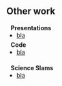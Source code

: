 ## Other work

<h4 style="margin:0 10px 0;">Presentations</h4>

<ul style="margin:0 0 5px;">
  <li><a href="http://cvpr2023.thecvf.com/"><autocolor>bla</autocolor></a></li>
</ul>

<h4 style="margin:0 10px 0;">Code</h4>

<ul style="margin:0 0 20px;">
  <li><a href="https://www.computer.org/csdl/journal/tp"><autocolor>bla</autocolor></a></li>
</ul>

<h4 style="margin:0 10px 0;">Science Slams</h4>

<ul style="margin:0 0 20px;">
  <li><a href="https://www.computer.org/csdl/journal/tp"><autocolor>bla</autocolor></a></li>
</ul>
